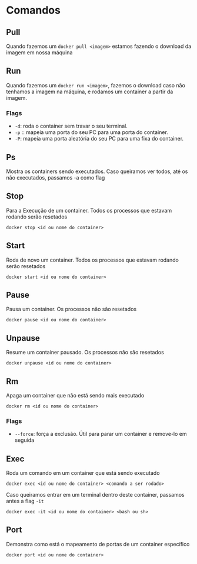 # Comandos

## Pull

Quando fazemos um `docker pull <imagem>` estamos fazendo o download da imagem em nossa máquina

## Run

Quando fazemos um `docker run <imagem>`, fazemos o download caso não tenhamos a imagem na máquina,
e rodamos um container a partir da imagem.

### Flags

- `-d`: roda o container sem travar o seu terminal.
- `-p` <porta do seu PC>:<porta do container>: mapeia uma porta do seu PC para uma porta do container.
- `-P`: mapeia uma porta aleatória do seu PC para uma fixa do container.

## Ps

Mostra os containers sendo executados. Caso queiramos ver todos, até os não executados, passamos -a como flag

## Stop

Para a Execução de um container. Todos os processos que estavam rodando serão resetados

	docker stop <id ou nome do container>

## Start

Roda de novo um container. Todos os processos que estavam rodando serão resetados

	docker start <id ou nome do container>

## Pause

Pausa um container. Os processos não são resetados

	docker pause <id ou nome do container>

## Unpause

Resume um container pausado. Os processos não são resetados

	docker unpause <id ou nome do container> 

## Rm

Apaga um container que não está sendo mais executado

	docker rm <id ou nome do container>

### Flags

- `--force`: força a exclusão. Útil para parar um container e remove-lo em seguida

## Exec

Roda um comando em um container que está sendo executado

	docker exec <id ou nome do container> <comando a ser rodado> 

Caso queiramos entrar em um terminal dentro deste container, passamos antes a flag `-it`

	docker exec -it <id ou nome do container> <bash ou sh> 

## Port

Demonstra como está o mapeamento de portas de um container específico

	docker port <id ou nome do container>
